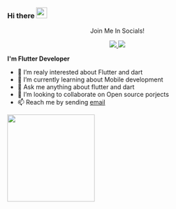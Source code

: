 ### Hi there <img src="https://media.giphy.com/media/hvRJCLFzcasrR4ia7z/giphy.gif" width="25px" height="25px">

<div align="center">
<p align="center">Join Me In Socials!</p>

<a href="https://www.linkedin.com/in/Amirnlz">
    <img src="https://img.shields.io/badge/linkedin-%230077B5.svg?&style=for-the-badge&logo=linkedin&logoColor=white" />
</a>

<a href="https://stackoverflow.com/users/12277290/amir">
    <img src="https://img.shields.io/badge/Stack_Overflow-FE7A16?style=for-the-badge&logo=stack-overflow&logoColor=white" />
</a>



</div>

**I'm Flutter Developer**


- 🔭 I’m realy interested about Flutter and dart
- 🌱 I’m currently learning about Mobile development
- 💬 Ask me anything about flutter and dart
- 👯 I’m looking to collaborate on Open source porjects
- 📫 Reach me by sending [email](mailto:amiirnlz79@gmail.com)




<a href="https://github.com/anuraghazra/github-readme-stats">
  <img height="200" src="https://github-readme-stats.vercel.app/api?username=amirnlz&show_icons=true&theme=tokyonight&border_color=808080"/>
</a>



<!-- ![](https://komarev.com/ghpvc/?username=amirnlz&color=grey) -->
